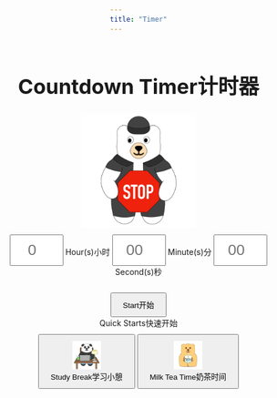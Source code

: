 ```yaml
---
title: "Timer"
---
```


<style>
    body {
        /* font-family: Times New Roman, sans-serif; */
        display: flex;
        flex-direction: column;
        align-items: center;
        /* justify-content: center; */
        height: 100vh;
    }
    input {
        padding: 10px;
        font-size: 20pt;
        margin-top: 10px;
        width: 70px;
        text-align: center;
    }
    button {
        padding: 10px 20px;
        margin-top: 10px;
    }
    h1 {
        font-size: 36px;
    }
    #countdown-timer {
        font-size: 48px;
        color: var(--text-color);
        margin-top: 20px;
    }
    #controls {
        display: none;
    }
</style>



# <span class="eng">Countdown Timer</span><span class="chn">计时器</span>

<div style = "text-align: center">
<div id="stopped">
    <img src="stop.gif" style="width: 200px; height: 200px;">
</div>
<div id="progress" style="display: none;">
    <img src="begin.gif" style="width: 200px; height: 200px;">
</div>
<div id="inputForm">
    <input type="number" id="hoursInput" placeholder="0" min="0"> <span class="eng">Hour(s)</span><span class="chn">小时</span> 
    <input type="number" id="minutesInput" placeholder="00" min="0" max="59"> <span class="eng">Minute(s)</span><span class="chn">分</span> 
    <input type="number" id="secondsInput" placeholder="00" min="0" max="59"> <span class="eng">Second(s)</span><span class="chn">秒</span><br><br>
    <div style="text-align: center;">
        <button id="startButton"><span class="eng">Start</span><span class="chn">开始</span></button>
        <br>
        <span class="eng">Quick Starts</span><span class="chn">快速开始</span><br>
        <button id="studyBreak"><img src="study-break.gif" style="width: 50px; height: 50px;" /><br><span class="eng">Study Break</span><span class="chn">学习小憩</span></button>
        <button id="milkTea"><img src="milk-tea.gif" style="width: 50px; height: 50px;" /><br><span class="eng">Milk Tea Time</span><span class="chn">奶茶时间</span></button>
    </div>
</div>
<div id="controls">
    <button id="pauseResumeButton"><span class="eng">Pause</span><span class="chn">暂停</span></button>
    <button id="stopButton"><span class="eng">Stop</span><span class="chn">停止</span></button>
</div>
<div id="countdown-timer" style="display: none">00:00:00</div>
<div id="additions" style="display: none">
    <button id="add30sButton"><span class="eng">Add 30s</span><span class="chn">加30秒</span></button>
    <button id="add1mButton"><span class="eng">Add 1m</span><span class="chn">加1分钟</span></button>
    <button id="add5mButton"><span class="eng">Add 5m</span><span class="chn">加5分钟</span></button>
</div>
</div>

<script type="module" src="timer.js"></script>
